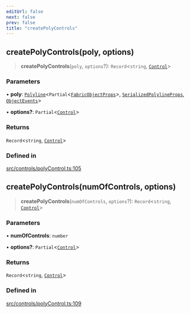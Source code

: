 ```yaml
---
editUrl: false
next: false
prev: false
title: "createPolyControls"
---
```


## createPolyControls(poly, options)

> **createPolyControls**(`poly`, `options`?): `Record`\<`string`, [`Control`](/api/classes/control/)\>

### Parameters

• **poly**: [`Polyline`](/api/classes/polyline/)\<`Partial`\<[`FabricObjectProps`](/api/interfaces/fabricobjectprops/)\>, [`SerializedPolylineProps`](/api/interfaces/serializedpolylineprops/), [`ObjectEvents`](/api/interfaces/objectevents/)\>

• **options?**: `Partial`\<[`Control`](/api/classes/control/)\>

### Returns

`Record`\<`string`, [`Control`](/api/classes/control/)\>

### Defined in

[src/controls/polyControl.ts:105](https://github.com/fabricjs/fabric.js/blob/5c1240d8b4662e45868dd33f385f941de21c8e9c/src/controls/polyControl.ts#L105)

## createPolyControls(numOfControls, options)

> **createPolyControls**(`numOfControls`, `options`?): `Record`\<`string`, [`Control`](/api/classes/control/)\>

### Parameters

• **numOfControls**: `number`

• **options?**: `Partial`\<[`Control`](/api/classes/control/)\>

### Returns

`Record`\<`string`, [`Control`](/api/classes/control/)\>

### Defined in

[src/controls/polyControl.ts:109](https://github.com/fabricjs/fabric.js/blob/5c1240d8b4662e45868dd33f385f941de21c8e9c/src/controls/polyControl.ts#L109)

